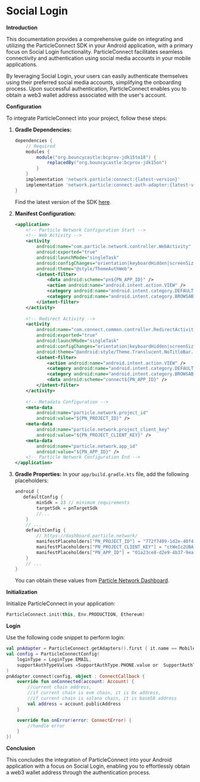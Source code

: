 # Social Login

**Introduction**

This documentation provides a comprehensive guide on integrating and utilizing the ParticleConnect SDK in your Android application, with a primary focus on Social Login functionality. ParticleConnect facilitates seamless connectivity and authentication using social media accounts in your mobile applications.

By leveraging Social Login, your users can easily authenticate themselves using their preferred social media accounts, simplifying the onboarding process. Upon successful authentication, ParticleConnect enables you to obtain a web3 wallet address associated with the user's account.

**Configuration**

To integrate ParticleConnect into your project, follow these steps:

1.  **Gradle Dependencies:**

    ```gradle
    dependencies {
        // Required
        modules {
            module("org.bouncycastle:bcprov-jdk15to18") {
                replacedBy("org.bouncycastle:bcprov-jdk15on")
            }
        }
        implementation 'network.particle:connect:{latest-version}'
        implementation 'network.particle:connect-auth-adapter:{latest-version}'
    }
    ```

    Find the latest version of the SDK [here](https://search.maven.org/search?q=g:network.particle).
2.  **Manifest Configuration:**

    ```xml
    <application>
        <!-- Particle Network Configuration Start -->
        <!-- Web Activity -->
        <activity
            android:name="com.particle.network.controller.WebActivity"
            android:exported="true"
            android:launchMode="singleTask"
            android:configChanges="orientation|keyboardHidden|screenSize"
            android:theme="@style/ThemeAuthWeb">
            <intent-filter>
                <data android:scheme="pn${PN_APP_ID}" />
                <action android:name="android.intent.action.VIEW" />
                <category android:name="android.intent.category.DEFAULT" />
                <category android:name="android.intent.category.BROWSABLE" />
            </intent-filter>
        </activity>
        
        <!-- Redirect Activity -->
        <activity
            android:name="com.connect.common.controller.RedirectActivity"
            android:exported="true"
            android:launchMode="singleTask"
            android:configChanges="orientation|keyboardHidden|screenSize"
            android:theme="@android:style/Theme.Translucent.NoTitleBar.Fullscreen">
            <intent-filter>
                <action android:name="android.intent.action.VIEW" />
                <category android:name="android.intent.category.DEFAULT" />
                <category android:name="android.intent.category.BROWSABLE" />
                <data android:scheme="connect${PN_APP_ID}" />
            </intent-filter>
        </activity>
    ​
        <!-- Metadata Configuration -->
        <meta-data
            android:name="particle.network.project_id"
            android:value="${PN_PROJECT_ID}" />
        <meta-data
            android:name="particle.network.project_client_key"
            android:value="${PN_PROJECT_CLIENT_KEY}" />
        <meta-data
            android:name="particle.network.app_id"
            android:value="${PN_APP_ID}" />
        <!-- Particle Network Configuration End -->
    </application>
    ```
3.  **Gradle Properties:** In your `app/build.gradle.kts` file, add the following placeholders:

    ```groovy
    android {
       defaultConfig {
            minSdk = 23 // minimum requirements
            targetSdk = pnTargetSdk
            //...
        }
        // ...
        defaultConfig {
            // https://dashboard.particle.network/
            manifestPlaceholders["PN_PROJECT_ID"] = "772f7499-1d2e-40f4-8e2c-7b6dd47db9de"
            manifestPlaceholders["PN_PROJECT_CLIENT_KEY"] = "ctWeIc2UBA6sYTKJknT9cu9LBikF00fbk1vmQjsV"
            manifestPlaceholders["PN_APP_ID"] = "01a23ce8-d2e9-4b37-9eab-bf477279e53e"
        }
        // ...
    }
    ```

    You can obtain these values from [Particle Network Dashboard](https://dashboard.particle.network/).

**Initialization**

Initialize ParticleConnect in your application:

```kotlin
ParticleConnect.init(this, Env.PRODUCTION, Ethereum)
```

**Login**

Use the following code snippet to perform login:

```kotlin
val pnAdapter = ParticleConnect.getAdapters().first { it.name == MobileWCWalletName.Particle.name }
val config = ParticleConnectConfig(
    loginType = LoginType.EMAIL,
    supportAuthTypeValues =SupportAuthType.PHONE.value or  SupportAuthType.GOOGLE.value or SupportAuthType.FACEBOOK.value
)
pnAdapter.connect(config, object : ConnectCallback {
    override fun onConnected(account: Account) {
        //current chain address,
        //if current chain is evm chain, it is 0x address, 
        //if current chain is solana chain, it is base58 address
        val address = account.publicAddress  
    }

    override fun onError(error: ConnectError) {
        //handle error
    }
})
```

**Conclusion**

This concludes the integration of ParticleConnect into your Android application with a focus on Social Login, enabling you to effortlessly obtain a web3 wallet address through the authentication process.
